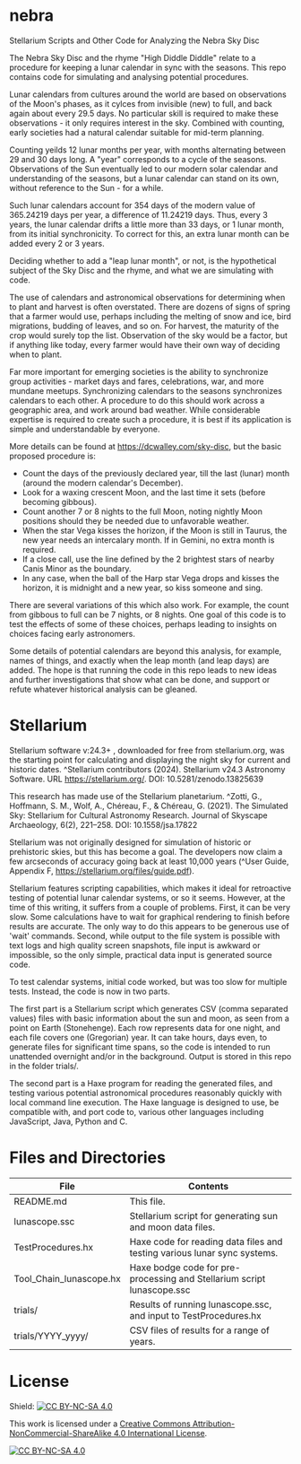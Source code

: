 # nebra
Stellarium Scripts and Other Code for Analyzing the Nebra Sky Disc

The Nebra Sky Disc and the rhyme "High Diddle Diddle" relate to a procedure for keeping a lunar calendar in sync with the seasons. This repo contains code for simulating and analysing potential procedures.

Lunar calendars from cultures around the world are based on observations of the Moon's phases, as it cylces from invisible (new) to full, and back again about every 29.5 days. No particular skill is required to make these observations - it only requires interest in the sky. Combined with counting, early societies had a natural calendar suitable for mid-term planning.

Counting yeilds 12 lunar months per year, with months alternating between 29 and 30 days long. A "year" corresponds to a cycle of the seasons. Observations of the Sun eventually led to our modern solar calendar and understanding of the seasons, but a lunar calendar can stand on its own, without reference to the Sun - for a while.

Such lunar calendars account for 354 days of the modern value of 365.24219 days per year, a difference of 11.24219 days. Thus, every 3 years, the lunar calendar drifts a little more than 33 days, or 1 lunar month, from its initial synchronicity. To correct for this, an extra lunar month can be added every 2 or 3 years.

Deciding whether to add a "leap lunar month", or not, is the hypothetical subject of the Sky Disc and the rhyme, and what we are simulating with code.

The use of calendars and astronomical observations for determining when to plant and harvest is often overstated. There are dozens of signs of spring that a farmer would use, perhaps including the melting of snow and ice, bird migrations, budding of leaves, and so on. For harvest, the maturity of the crop would surely top the list. Observation of the sky would be a factor, but if anything like today, every farmer would have their own way of deciding when to plant.

Far more important for emerging societies is the ability to synchronize group activities - market days and fares, celebrations, war, and more mundane meetups. Synchronizing calendars to the seasons synchronizes calendars to each other. A procedure to do this should work across a geographic area, and work around bad weather. While considerable expertise is required to create such a procedure, it is best if its application is simple and understandable by everyone. 

More details can be found at https://dcwalley.com/sky-disc, but the basic proposed procedure is:

- Count the days of the previously declared year, till the last (lunar) month (around the modern calendar's December).
- Look for a waxing crescent Moon, and the last time it sets (before becoming gibbous).
- Count another 7 or 8 nights to the full Moon, noting nightly Moon positions should they be needed due to unfavorable weather.
- When the star Vega kisses the horizon, if the Moon is still in Taurus, the new year needs an intercalary month. If in Gemini, no extra month is required.
- If a close call, use the line defined by the 2 brightest stars of nearby Canis Minor as the boundary.
- In any case, when the ball of the Harp star Vega drops and kisses the horizon, it is midnight and a new year, so kiss someone and sing.

There are several variations of this which also work. For example, the count from gibbous to full can be 7 nights, or 8 nights. One goal of this code is to test the effects of some of these choices, perhaps leading to insights on choices facing early astronomers.

Some details of potential calendars are beyond this analysis, for example, names of things, and exactly when the leap month (and leap days) are added. The hope is that running the code in this repo leads to new ideas and further investigations that show what can be done, and support or refute whatever historical analysis can be gleaned.

# Stellarium
Stellarium software v:24.3+ , downloaded for free from stellarium.org, was the starting point for calculating and displaying the night sky for current and historic dates. ^Stellarium contributors (2024). Stellarium v24.3 Astronomy Software. URL https://stellarium.org/. DOI: 10.5281/zenodo.13825639

This research has made use of the Stellarium planetarium. ^Zotti, G., Hoffmann, S. M., Wolf, A., Chéreau, F., & Chéreau, G. (2021). The Simulated Sky: Stellarium for Cultural Astronomy Research. Journal of Skyscape Archaeology, 6(2), 221–258. DOI: 10.1558/jsa.17822

Stellarium was not originally designed for simulation of historic or prehistoric skies, but this has become a goal. The developers now claim a few arcseconds of accuracy going back at least 10,000 years (^User Guide, Appendix F, https://stellarium.org/files/guide.pdf).

Stellarium features scripting capabilities, which makes it ideal for retroactive testing of potential lunar calendar systems, or so it seems. However, at the time of this writing, it suffers from a couple of problems. First, it can be very slow. Some calculations have to wait for graphical rendering to finish before results are accurate. The only way to do this appears to be generous use of 'wait' commands. Second, while output to the file system is possible with text logs and high quality screen snapshots, file input is awkward or impossible, so the only simple, practical data input is generated source code.

To test calendar systems, initial code worked, but was too slow for multiple tests. Instead, the code is now in two parts. 

The first part is a Stellarium script which generates CSV (comma separated values) files with basic information about the sun and moon, as seen from a point on Earth (Stonehenge). Each row represents data for one night, and each file covers one (Gregorian) year. It can take hours, days even, to generate files for significant time spans, so the code is intended to run unattended overnight and/or in the background. Output is stored in this repo in the folder trials/.

The second part is a Haxe program for reading the generated files, and testing various potential astronomical procedures reasonably quickly with local command line execution. The Haxe language is designed to use, be compatible with, and port code to, various other languages including JavaScript, Java, Python and C.

# Files and Directories
| File                    | Contents                                                                 |
|------------------------|----------------------------------------------------------------------|
| README.md               | This file.                                                               |
| lunascope.ssc           | Stellarium script for generating sun and moon data files.                |
| TestProcedures.hx       | Haxe code for reading data files and testing various lunar sync systems. |
| Tool_Chain_lunascope.hx | Haxe bodge code for pre-processing and Stellarium script lunascope.ssc   |
| trials/                 | Results of running lunascope.ssc, and input to TestProcedures.hx         |
| trials/YYYY_yyyy/       | CSV files of results for a range of years.                               |

# License
Shield: [![CC BY-NC-SA 4.0][cc-by-nc-sa-shield]][cc-by-nc-sa]

This work is licensed under a
[Creative Commons Attribution-NonCommercial-ShareAlike 4.0 International License][cc-by-nc-sa].

[![CC BY-NC-SA 4.0][cc-by-nc-sa-image]][cc-by-nc-sa]

[cc-by-nc-sa]: http://creativecommons.org/licenses/by-nc-sa/4.0/
[cc-by-nc-sa-image]: https://licensebuttons.net/l/by-nc-sa/4.0/88x31.png
[cc-by-nc-sa-shield]: https://img.shields.io/badge/License-CC%20BY--NC--SA%204.0-lightgrey.svg

